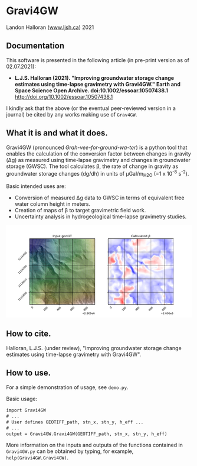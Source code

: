 # Gravi4GW
Landon Halloran (www.ljsh.ca) 2021

## Documentation
This software is presented in the following article (in pre-print version as of 02.07.2021):
- **L.J.S. Halloran (2021). "Improving groundwater storage change estimates using time-lapse gravimetry with Gravi4GW." Earth and Space Science Open Archive. doi:10.1002/essoar.10507438.1** http://doi.org/10.1002/essoar.10507438.1

I kindly ask that the above (or the eventual peer-reviewed version in a journal) be cited by any works making use of `Grav4GW`.

## What it is and what it does.
Gravi4GW (pronounced *Grah-vee-for-ground-wa-ter*) is a python tool that enables the calculation of the conversion factor between changes in gravity (&Delta;g) as measured using time-lapse gravimetry and changes in groundwater storage (GWSC). The tool calculates &beta;, the rate of change in gravity as groundwater storage changes (dg/dh) in units of &mu;Gal/m<sub>H2O</sub> (=1 x 10<sup>-8</sup> s<sup>-2</sup>).

Basic intended uses are:
- Conversion of measured &Delta;g data to GWSC in terms of equivalent free water column height in meters.
- Creation of maps of &beta; to target gravimetric field work.
- Uncertainty analysis in hydrogeological time-lapse gravimetry studies.

![](/Output/example_output_fig.png "Example output")

## How to cite.
Halloran, L.J.S. (under review), "Improving groundwater storage change estimates using time-lapse gravimetry with Gravi4GW".

## How to use. 
For a simple demonstration of usage, see `demo.py`.

Basic usage:
```
import Gravi4GW
# ...
# User defines GEOTIFF_path, stn_x, stn_y, h_eff ...
# ...
output = Gravi4GW.Gravi4GW(GEOTIFF_path, stn_x, stn_y, h_eff)
```

More information on the inputs and outputs of the functions contained in `Gravi4GW.py` can be obtained by typing, for example, `help(Gravi4GW.Gravi4GW)`.
